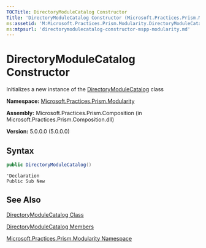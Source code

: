 ```yaml
---
TOCTitle: DirectoryModuleCatalog Constructor
Title: 'DirectoryModuleCatalog Constructor (Microsoft.Practices.Prism.Modularity)'
ms:assetid: 'M:Microsoft.Practices.Prism.Modularity.DirectoryModuleCatalog.\#ctor'
ms:mtpsurl: 'directorymodulecatalog-constructor-mspp-modularity.md'
---
```


# DirectoryModuleCatalog Constructor

Initializes a new instance of the [DirectoryModuleCatalog](directorymodulecatalog-class-mspp-modularity.md) class

**Namespace:** [Microsoft.Practices.Prism.Modularity](mspp-modularity-namespace.md)

**Assembly:** Microsoft.Practices.Prism.Composition (in Microsoft.Practices.Prism.Composition.dll)

**Version:** 5.0.0.0 (5.0.0.0)

## Syntax

```C#
public DirectoryModuleCatalog()
```
```VB
'Declaration
Public Sub New
```

## See Also
[DirectoryModuleCatalog Class](directorymodulecatalog-class-mspp-modularity.md)

[DirectoryModuleCatalog Members](directorymodulecatalog-members-mspp-modularity.md)

[Microsoft.Practices.Prism.Modularity Namespace](mspp-modularity-namespace.md)
